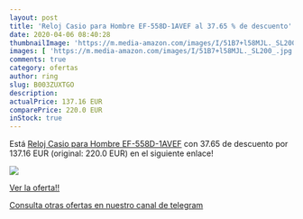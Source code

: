 ```yaml
---
layout: post
title: 'Reloj Casio para Hombre EF-558D-1AVEF al 37.65 % de descuento'
date: 2020-04-06 08:40:28
thumbnailImage: 'https://m.media-amazon.com/images/I/51B7+l58MJL._SL200_.jpg'
images: [ 'https://m.media-amazon.com/images/I/51B7+l58MJL._SL200_.jpg' ]
comments: true
category: ofertas
author: ring
slug: B003ZUXTGO
description:
actualPrice: 137.16 EUR
comparePrice: 220.0 EUR
inStock: true
---
```


Está [Reloj Casio para Hombre EF-558D-1AVEF](https://www.amazon.com/dp/B003ZUXTGO/?tag=redken08-20) con 37.65 de descuento por 137.16 EUR (original: 220.0 EUR) en el siguiente enlace!

[![](https://m.media-amazon.com/images/I/51B7+l58MJL._SL200_.jpg)](https://www.amazon.com/dp/B003ZUXTGO/?tag=redken08-20)

[Ver la oferta!!](https://www.amazon.com/dp/B003ZUXTGO/?tag=redken08-20)

[Consulta otras ofertas en nuestro canal de telegram](https://t.me/s/ofertas25)
